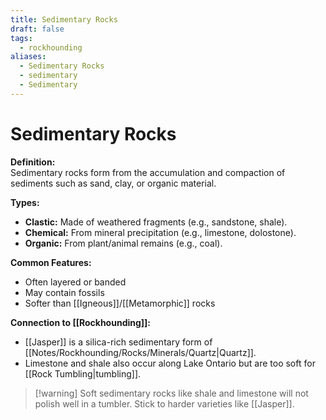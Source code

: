```yaml
---
title: Sedimentary Rocks
draft: false
tags:
  - rockhounding
aliases:
  - Sedimentary Rocks
  - sedimentary
  - Sedimentary
---
```

# Sedimentary Rocks

**Definition:**  
Sedimentary rocks form from the accumulation and compaction of sediments such as sand, clay, or organic material.

**Types:**  
- **Clastic:** Made of weathered fragments (e.g., sandstone, shale).  
- **Chemical:** From mineral precipitation (e.g., limestone, dolostone).  
- **Organic:** From plant/animal remains (e.g., coal).  

**Common Features:**  
- Often layered or banded  
- May contain fossils  
- Softer than [[Igneous]]/[[Metamorphic]] rocks  

**Connection to [[Rockhounding]]:**  
- [[Jasper]] is a silica-rich sedimentary form of [[Notes/Rockhounding/Rocks/Minerals/Quartz|Quartz]].  
- Limestone and shale also occur along Lake Ontario but are too soft for [[Rock Tumbling|tumbling]].  

> [!warning] Soft sedimentary rocks like shale and limestone will not polish well in a tumbler. Stick to harder varieties like [[Jasper]].  
